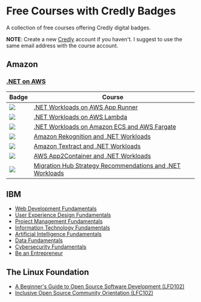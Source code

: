 # Free Courses with Credly Badges

A collection of free courses offering Credly digital badges.

**NOTE**: Create a new [Credly](https://info.credly.com/) account if you haven't. I suggest to use the same email address with the course account.

## Amazon

### [.NET on AWS](https://www.credly.com/organizations/dotnetonaws/badges)

| Badge | Course |
|-------|---------|
| ![](https://images.credly.com/size/96x96/images/eea64560-121f-4437-af9c-91cf20968d35/image.png) | [.NET Workloads on AWS App Runner](https://aws.amazon.com/developer/language/net/badges-and-training/app-runner/) |
| ![](https://images.credly.com/size/96x96/images/221e7d7f-bceb-422e-8c31-436ecbcda614/image.png) | [.NET Workloads on AWS Lambda](https://aws.amazon.com/developer/language/net/badges-and-training/aws-lambda/) |
| ![](https://images.credly.com/size/96x96/images/7e5e1967-439e-48e5-a913-625c712b2dc5/image.png) | [.NET Workloads on Amazon ECS and AWS Fargate](https://aws.amazon.com/developer/language/net/badges-and-training/ecs-fargate/) |
| ![](https://images.credly.com/size/96x96/images/97f12235-506f-4fbf-a9ff-23c8c5042d2e/image.png) | [Amazon Rekognition and .NET Workloads](https://aws.amazon.com/developer/language/net/badges-and-training/rekognition/module-one/) |
| ![](https://images.credly.com/size/96x96/images/4c080efa-4375-4f88-836b-5b62a2c16c5d/image.png) | [Amazon Textract and .NET Workloads](https://aws.amazon.com/developer/language/net/badges-and-training/textract/module-one/) |
| ![](https://images.credly.com/size/96x96/images/9569f9aa-1426-4c6d-964e-daa7e5bc55ce/image.png) | [AWS App2Container and .NET Workloads](https://aws.amazon.com/developer/language/net/badges-and-training/a2c/module-one/) |
| ![](https://images.credly.com/size/96x96/images/fdd42c00-b695-4bb0-95f6-28eaa31874bd/image.png) | [Migration Hub Strategy Recommendations and .NET Workloads](https://aws.amazon.com/developer/language/net/badges-and-training/mhsr/module-one/) |

## IBM

- [Web Development Fundamentals](https://www.ibm.com/training/badge/web-development-fundamentals)
- [User Experience Design Fundamentals](https://www.ibm.com/training/badge/user-experience-design-fundamentals)
- [Project Management Fundamentals](https://www.ibm.com/training/badge/project-management-fundamentals)
- [Information Technology Fundamentals](https://www.ibm.com/training/badge/information-technology-fundamentals)
- [Artificial Intelligence Fundamentals](https://www.ibm.com/training/badge/artificial-intelligence-fundamentals)
- [Data Fundamentals](https://www.ibm.com/training/badge/data-fundamentals)
- [Cybersecurity Fundamentals](https://www.ibm.com/training/badge/cybersecurity-fundamentals)
- [Be an Entrepreneur](https://www.ibm.com/training/badge/be-an-entrepreneur)

## The Linux Foundation

- [A Beginner's Guide to Open Source Software Development (LFD102)](https://trainingportal.linuxfoundation.org/courses/a-beginners-guide-to-open-source-software-development-lfc102)
- [Inclusive Open Source Community Orientation (LFC102)](https://trainingportal.linuxfoundation.org/courses/inclusive-open-source-community-orientation-lfc102)
